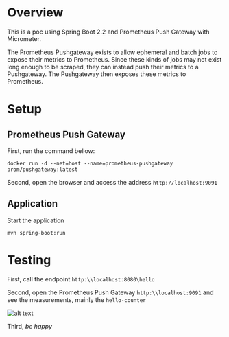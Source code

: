 # Overview

This is a poc using Spring Boot 2.2 and Prometheus Push Gateway with Micrometer.

The Prometheus Pushgateway exists to allow ephemeral and batch jobs to expose their metrics to Prometheus. Since these kinds of jobs may not exist long enough to be scraped, they can instead push their metrics to a Pushgateway. The Pushgateway then exposes these metrics to Prometheus.

# Setup

## Prometheus Push Gateway

First, run the command bellow:

~~~
docker run -d --net=host --name=prometheus-pushgateway prom/pushgateway:latest
~~~

Second, open the browser and access the address `http://localhost:9091`

## Application

Start the application

~~~
mvn spring-boot:run
~~~

# Testing

First, call the endpoint `http:\\localhost:8080\hello`

Second, open the Prometheus Push Gateway `http:\\localhost:9091` and see the measurements, mainly the `hello-counter`

![alt text](https://github.com/larchanjo/poc-spring-prometheus-gateway/blob/master/src/main/resources/static/counter.png "Prometheus Push Gateway | Counter")

Third, *be happy* 